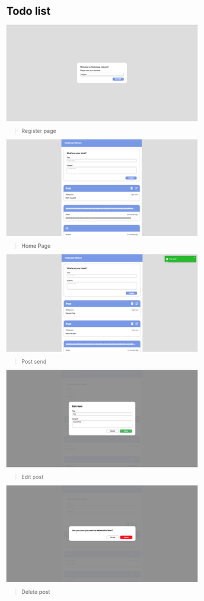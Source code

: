 # Todo list

<img src='./public/img/1.png'>

> Register page

<img src='./public/img/2.png'>

> Home Page

<img src='./public/img/3.png'>

> Post send

<img src='./public/img/4.png'>

> Edit post

<img src='./public/img/5.png'>

> Delete post



